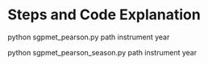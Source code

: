 # Steps and Code Explanation
python sgpmet_pearson.py path instrument year

python sgpmet_pearson_season.py path instrument year
